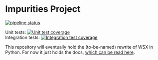 # Impurities Project

[![pipeline status](https://git.ccfe.ac.uk/cmacmack/impurities/badges/master/pipeline.svg)](https://git.ccfe.ac.uk/cmacmack/impurities/commits/master)

Unit tests: [![Unit test coverage](https://git.ccfe.ac.uk/cmacmack/impurities/badges/master/coverage.svg?job=unit_tests)](http://cmacmack.gitpages.ccfe.ac.uk/impurities/coverage/unit/)  
Integration tests: [![Integration test coverage](https://git.ccfe.ac.uk/cmacmack/impurities/badges/master/coverage.svg?job=integration_tests)](http://cmacmack.gitpages.ccfe.ac.uk/impurities/coverage/integration/)  

This repository will eventually hold the (to-be-named) rewrite of WSX
in Python. For now it just holds the docs, [which can be read
here](http://cmacmack.gitpages.ccfe.ac.uk/impurities).
